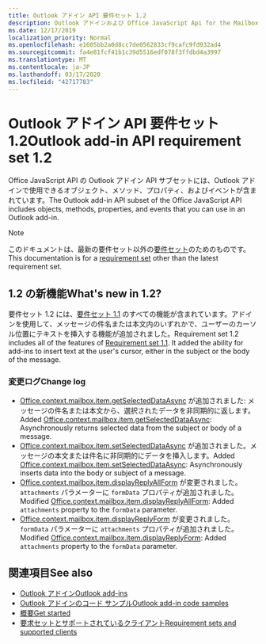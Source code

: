 ```yaml
---
title: Outlook アドイン API 要件セット 1.2
description: Outlook アドインおよび Office JavaScript Api for the Mailbox API 1.2 の一部として導入された機能と Api。
ms.date: 12/17/2019
localization_priority: Normal
ms.openlocfilehash: e1605bb2a0d8cc7de0562833cf9cafc9fd932ad4
ms.sourcegitcommit: fa4e81fcf41b1c39d5516edf078f3ffdbd4a3997
ms.translationtype: MT
ms.contentlocale: ja-JP
ms.lasthandoff: 03/17/2020
ms.locfileid: "42717783"
---
```

# <a name="outlook-add-in-api-requirement-set-12"></a><span data-ttu-id="94b85-103">Outlook アドイン API 要件セット 1.2</span><span class="sxs-lookup"><span data-stu-id="94b85-103">Outlook add-in API requirement set 1.2</span></span>

<span data-ttu-id="94b85-104">Office JavaScript API の Outlook アドイン API サブセットには、Outlook アドインで使用できるオブジェクト、メソッド、プロパティ、およびイベントが含まれています。</span><span class="sxs-lookup"><span data-stu-id="94b85-104">The Outlook add-in API subset of the Office JavaScript API includes objects, methods, properties, and events that you can use in an Outlook add-in.</span></span>

> [!NOTE]
> <span data-ttu-id="94b85-105">このドキュメントは、最新の要件セット以外の[要件セット](../../requirement-sets/outlook-api-requirement-sets.md)のためのものです。</span><span class="sxs-lookup"><span data-stu-id="94b85-105">This documentation is for a [requirement set](../../requirement-sets/outlook-api-requirement-sets.md) other than the latest requirement set.</span></span>

## <a name="whats-new-in-12"></a><span data-ttu-id="94b85-106">1.2 の新機能</span><span class="sxs-lookup"><span data-stu-id="94b85-106">What's new in 1.2?</span></span>

<span data-ttu-id="94b85-p101">要件セット 1.2 には、[要件セット 1.1](../requirement-set-1.1/outlook-requirement-set-1.1.md) のすべての機能が含まれています。アドインを使用して、メッセージの件名または本文内のいずれかで、ユーザーのカーソル位置にテキストを挿入する機能が追加されました。</span><span class="sxs-lookup"><span data-stu-id="94b85-p101">Requirement set 1.2 includes all of the features of [Requirement set 1.1](../requirement-set-1.1/outlook-requirement-set-1.1.md). It added the ability for add-ins to insert text at the user's cursor, either in the subject or the body of the message.</span></span>

### <a name="change-log"></a><span data-ttu-id="94b85-109">変更ログ</span><span class="sxs-lookup"><span data-stu-id="94b85-109">Change log</span></span>

- <span data-ttu-id="94b85-110">[Office.context.mailbox.item.getSelectedDataAsync](office.context.mailbox.item.md#methods) が追加されました: メッセージの件名または本文から、選択されたデータを非同期的に返します。</span><span class="sxs-lookup"><span data-stu-id="94b85-110">Added [Office.context.mailbox.item.getSelectedDataAsync](office.context.mailbox.item.md#methods): Asynchronously returns selected data from the subject or body of a message.</span></span>
- <span data-ttu-id="94b85-111">[Office.context.mailbox.item.setSelectedDataAsync](office.context.mailbox.item.md#methods) が追加されました。メッセージの本文または件名に非同期的にデータを挿入します。</span><span class="sxs-lookup"><span data-stu-id="94b85-111">Added [Office.context.mailbox.item.setSelectedDataAsync](office.context.mailbox.item.md#methods): Asynchronously inserts data into the body or subject of a message.</span></span>
- <span data-ttu-id="94b85-112">[Office.context.mailbox.item.displayReplyAllForm](office.context.mailbox.item.md#methods) が変更されました。`attachments` パラメーターに `formData` プロパティが追加されました。</span><span class="sxs-lookup"><span data-stu-id="94b85-112">Modified [Office.context.mailbox.item.displayReplyAllForm](office.context.mailbox.item.md#methods): Added `attachments` property to the `formData` parameter.</span></span>
- <span data-ttu-id="94b85-113">[Office.context.mailbox.item.displayReplyForm](office.context.mailbox.item.md#methods) が変更されました。`formData` パラメーターに `attachments` プロパティが追加されました。</span><span class="sxs-lookup"><span data-stu-id="94b85-113">Modified [Office.context.mailbox.item.displayReplyForm](office.context.mailbox.item.md#methods): Added `attachments` property to the `formData` parameter.</span></span>

## <a name="see-also"></a><span data-ttu-id="94b85-114">関連項目</span><span class="sxs-lookup"><span data-stu-id="94b85-114">See also</span></span>

- [<span data-ttu-id="94b85-115">Outlook アドイン</span><span class="sxs-lookup"><span data-stu-id="94b85-115">Outlook add-ins</span></span>](../../../outlook/outlook-add-ins-overview.md)
- [<span data-ttu-id="94b85-116">Outlook アドインのコード サンプル</span><span class="sxs-lookup"><span data-stu-id="94b85-116">Outlook add-in code samples</span></span>](https://developer.microsoft.com/outlook/gallery/?filterBy=Outlook,Samples,Add-ins)
- [<span data-ttu-id="94b85-117">概要</span><span class="sxs-lookup"><span data-stu-id="94b85-117">Get started</span></span>](../../../quickstarts/outlook-quickstart.md)
- [<span data-ttu-id="94b85-118">要求セットとサポートされているクライアント</span><span class="sxs-lookup"><span data-stu-id="94b85-118">Requirement sets and supported clients</span></span>](../../requirement-sets/outlook-api-requirement-sets.md)
